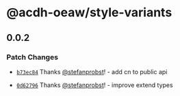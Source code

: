 # @acdh-oeaw/style-variants

## 0.0.2

### Patch Changes

- [`b73ec84`](https://github.com/acdh-oeaw/style-variants/commit/b73ec840c542c592f3d97c7d76f9fb7af8129dd0)
  Thanks [@stefanprobst](https://github.com/stefanprobst)! - add cn to public api

- [`0d62796`](https://github.com/acdh-oeaw/style-variants/commit/0d62796a0d23af259753e5ff607c11c5e110c87e)
  Thanks [@stefanprobst](https://github.com/stefanprobst)! - improve extend types
